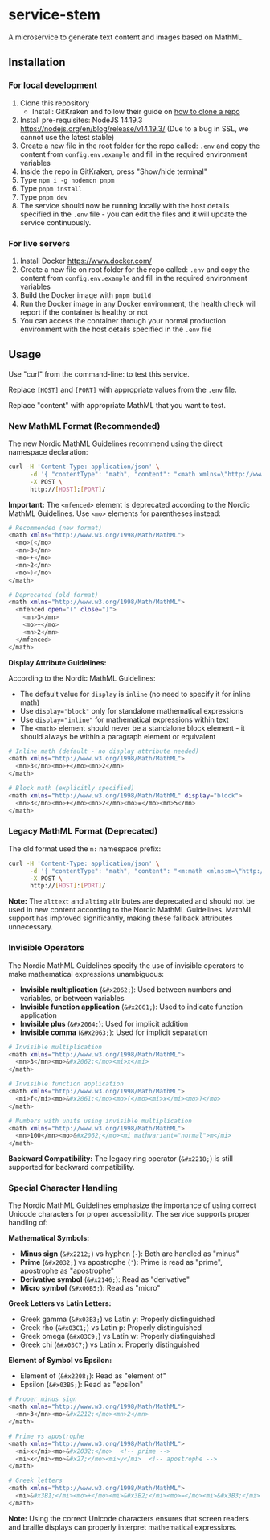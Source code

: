 # service-stem

A microservice to generate text content and images based on MathML.

## Installation

### For local development

1. Clone this repository
    - Install: GitKraken and follow their guide on [how to clone a repo](https://www.gitkraken.com/learn/git/git-clone)
2. Install pre-requisites: NodeJS 14.19.3 <https://nodejs.org/en/blog/release/v14.19.3/> (Due to a bug in SSL, we cannot use the latest stable)
3. Create a new file in the root folder for the repo called: `.env` and copy the content from `config.env.example` and fill in the required environment variables
4. Inside the repo in GitKraken, press "Show/hide terminal"
5. Type `npm i -g nodemon pnpm`
6. Type `pnpm install`
7. Type `pnpm dev`
8. The service should now be running locally with the host details specified in the `.env` file - you can edit the files and it will update the service continuously.

### For live servers

1. Install Docker <https://www.docker.com/>
2. Create a new file on root folder for the repo called: `.env` and copy the content from `config.env.example` and fill in the required environment variables
3. Build the Docker image with `pnpm build`
4. Run the Docker image in any Docker environment, the health check will report if the container is healthy or not
5. You can access the container through your normal production environment with the host details specified in the `.env` file

## Usage

Use "curl" from the command-line: to test this service.

Replace `[HOST]` and `[PORT]` with appropriate values from the `.env` file.

Replace "content" with appropriate MathML that you want to test.

### New MathML Format (Recommended)

The new Nordic MathML Guidelines recommend using the direct namespace declaration:

```bash
curl -H 'Content-Type: application/json' \
      -d '{ "contentType": "math", "content": "<math xmlns=\"http://www.w3.org/1998/Math/MathML\" xml:lang=\"en\" display=\"block\"><mn>3</mn><mo>-</mo><mn>2</mn><mo>=</mo><mn>1</mn></math>" }' \
      -X POST \
      http://[HOST]:[PORT]/
```

**Important:** The `<mfenced>` element is deprecated according to the Nordic MathML Guidelines. Use `<mo>` elements for parentheses instead:

```bash
# Recommended (new format)
<math xmlns="http://www.w3.org/1998/Math/MathML">
  <mo>(</mo>
  <mn>3</mn>
  <mo>+</mo>
  <mn>2</mn>
  <mo>)</mo>
</math>

# Deprecated (old format)
<math xmlns="http://www.w3.org/1998/Math/MathML">
  <mfenced open="(" close=")">
    <mn>3</mn>
    <mo>+</mo>
    <mn>2</mn>
  </mfenced>
</math>
```

**Display Attribute Guidelines:**

According to the Nordic MathML Guidelines:

- The default value for `display` is `inline` (no need to specify it for inline math)
- Use `display="block"` only for standalone mathematical expressions
- Use `display="inline"` for mathematical expressions within text
- The `<math>` element should never be a standalone block element - it should always be within a paragraph element or equivalent

```bash
# Inline math (default - no display attribute needed)
<math xmlns="http://www.w3.org/1998/Math/MathML">
  <mn>3</mn><mo>+</mo><mn>2</mn>
</math>

# Block math (explicitly specified)
<math xmlns="http://www.w3.org/1998/Math/MathML" display="block">
  <mn>3</mn><mo>+</mo><mn>2</mn><mo>=</mo><mn>5</mn>
</math>
```

### Legacy MathML Format (Deprecated)

The old format used the `m:` namespace prefix:

```bash
curl -H 'Content-Type: application/json' \
      -d '{ "contentType": "math", "content": "<m:math xmlns:m=\"http://www.w3.org/1998/Math/MathML\" xml:lang=\"en\" display=\"block\" class=\"math\"><m:mn>3</m:mn><m:mo>-</m:mo><m:mn>2</m:mn><m:mo>=</mo><m:mn>1</m:mn></m:math>" }' \
      -X POST \
      http://[HOST]:[PORT]/
```

**Note:** The `alttext` and `altimg` attributes are deprecated and should not be used in new content according to the Nordic MathML Guidelines. MathML support has improved significantly, making these fallback attributes unnecessary.

### Invisible Operators

The Nordic MathML Guidelines specify the use of invisible operators to make mathematical expressions unambiguous:

- **Invisible multiplication** (`&#x2062;`): Used between numbers and variables, or between variables
- **Invisible function application** (`&#x2061;`): Used to indicate function application
- **Invisible plus** (`&#x2064;`): Used for implicit addition
- **Invisible comma** (`&#x2063;`): Used for implicit separation

```bash
# Invisible multiplication
<math xmlns="http://www.w3.org/1998/Math/MathML">
  <mn>3</mn><mo>&#x2062;</mo><mi>x</mi>
</math>

# Invisible function application
<math xmlns="http://www.w3.org/1998/Math/MathML">
  <mi>f</mi><mo>&#x2061;</mo><mo>(</mo><mi>x</mi><mo>)</mo>
</math>

# Numbers with units using invisible multiplication
<math xmlns="http://www.w3.org/1998/Math/MathML">
  <mn>100</mn><mo>&#x2062;</mo><mi mathvariant="normal">m</mi>
</math>
```

**Backward Compatibility:** The legacy ring operator (`&#x2218;`) is still supported for backward compatibility.

### Special Character Handling

The Nordic MathML Guidelines emphasize the importance of using correct Unicode characters for proper accessibility. The service supports proper handling of:

**Mathematical Symbols:**

- **Minus sign** (`&#x2212;`) vs hyphen (`-`): Both are handled as "minus"
- **Prime** (`&#x2032;`) vs apostrophe (`'`): Prime is read as "prime", apostrophe as "apostrophe"
- **Derivative symbol** (`&#x2146;`): Read as "derivative"
- **Micro symbol** (`&#x00B5;`): Read as "micro"

**Greek Letters vs Latin Letters:**

- Greek gamma (`&#x03B3;`) vs Latin y: Properly distinguished
- Greek rho (`&#x03C1;`) vs Latin p: Properly distinguished
- Greek omega (`&#x03C9;`) vs Latin w: Properly distinguished
- Greek chi (`&#x03C7;`) vs Latin x: Properly distinguished

**Element of Symbol vs Epsilon:**

- Element of (`&#x2208;`): Read as "element of"
- Epsilon (`&#x03B5;`): Read as "epsilon"

```bash
# Proper minus sign
<math xmlns="http://www.w3.org/1998/Math/MathML">
  <mn>3</mn><mo>&#x2212;</mo><mn>2</mn>
</math>

# Prime vs apostrophe
<math xmlns="http://www.w3.org/1998/Math/MathML">
  <mi>x</mi><mo>&#x2032;</mo>  <!-- prime -->
  <mi>x</mi><mo>&#x27;</mo><mi>y</mi>  <!-- apostrophe -->
</math>

# Greek letters
<math xmlns="http://www.w3.org/1998/Math/MathML">
  <mi>&#x3B1;</mi><mo>+</mo><mi>&#x3B2;</mi><mo>=</mo><mi>&#x3B3;</mi>
</math>
```

**Note:** Using the correct Unicode characters ensures that screen readers and braille displays can properly interpret mathematical expressions.
